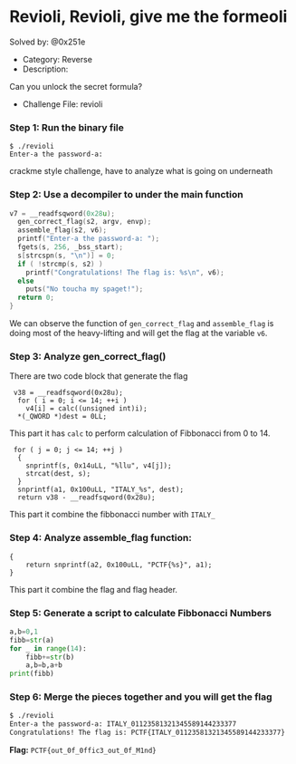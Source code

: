 # Revioli, Revioli, give me the formeoli

Solved by: @0x251e

- Category: Reverse
- Description:

Can you unlock the secret formula?

- Challenge File: revioli

### Step 1: Run the binary file

```
$ ./revioli
Enter-a the password-a:
```
crackme style challenge, have to analyze what is going on underneath

### Step 2: Use a decompiler to under the main function

```c
v7 = __readfsqword(0x28u);
  gen_correct_flag(s2, argv, envp);
  assemble_flag(s2, v6);
  printf("Enter-a the password-a: ");
  fgets(s, 256, _bss_start);
  s[strcspn(s, "\n")] = 0;
  if ( !strcmp(s, s2) )
    printf("Congratulations! The flag is: %s\n", v6);
  else
    puts("No toucha my spaget!");
  return 0;
}
```
We can observe the function of `gen_correct_flag` and `assemble_flag` is doing most of the heavy-lifting and will get the flag at the variable `v6`.

### Step 3: Analyze gen\_correct\_flag()

There are two code block that generate the flag

```
 v38 = __readfsqword(0x28u);
  for ( i = 0; i <= 14; ++i )
    v4[i] = calc((unsigned int)i);
  *(_QWORD *)dest = 0LL;
```

This part it has `calc` to perform calculation of Fibbonacci from 0 to 14.

```
 for ( j = 0; j <= 14; ++j )
  {
    snprintf(s, 0x14uLL, "%llu", v4[j]);
    strcat(dest, s);
  }
  snprintf(a1, 0x100uLL, "ITALY_%s", dest);
  return v38 - __readfsqword(0x28u);

```

This part it combine the fibbonacci number with `ITALY_`


### Step 4: Analyze assemble\_flag function: 

```
{
    return snprintf(a2, 0x100uLL, "PCTF{%s}", a1);
}
```

This part it combine the flag and flag header. 

### Step 5: Generate a script to calculate Fibbonacci Numbers

```py
a,b=0,1
fibb=str(a)
for _ in range(14):
    fibb+=str(b)
    a,b=b,a+b
print(fibb)
```

### Step 6: Merge the pieces together and you will get the flag

```sh
$ ./revioli
Enter-a the password-a: ITALY_01123581321345589144233377
Congratulations! The flag is: PCTF{ITALY_01123581321345589144233377}
```

**Flag:** `PCTF{out_0f_0ffic3_out_0f_M1nd}`


